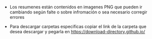 - Los resumenes están contenidos en imagenes PNG que pueden ir cambiando según falte o sobre infromación o sea necesario corregir errores

- Para descargar carpetas especificas copiar el link de la carpeta que desea descargar y pegarla en https://download-directory.github.io/ 



  
  
